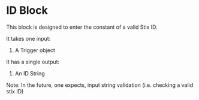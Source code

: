 # ID Block

This block is designed to enter the constant of a valid Stix ID. 

It takes one input:
1. A Trigger object

It has a single output:
1. An ID String

Note: In the future, one expects, input string validation (i.e. checking a valid stix ID)